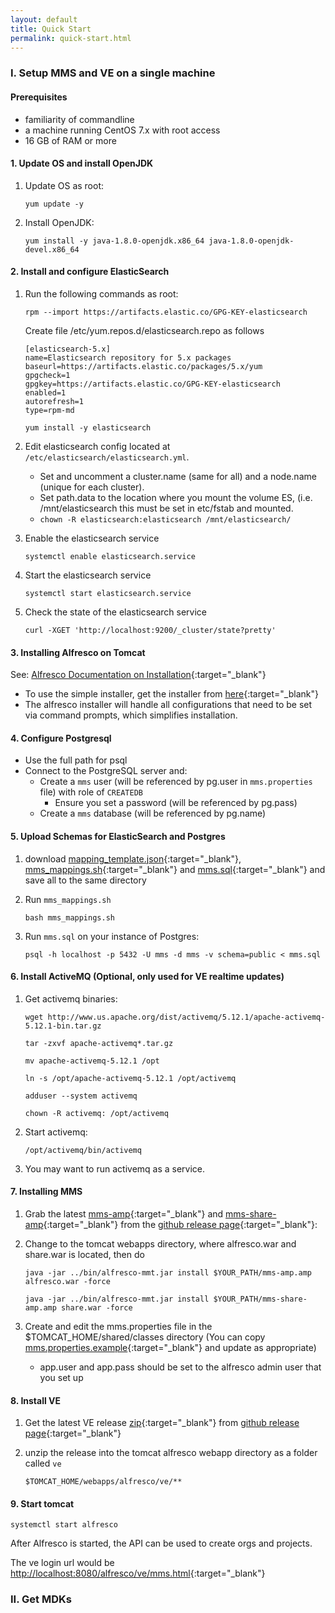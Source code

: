 ```yaml
---
layout: default
title: Quick Start
permalink: quick-start.html
---
```


### I. Setup MMS and VE on a single machine

#### Prerequisites

- familiarity of commandline 
- a machine running CentOS 7.x with root access
- 16 GB of RAM or more

#### 1. Update OS and install OpenJDK
1. Update OS as root:

    `yum update -y`

1. Install OpenJDK:

    `yum install -y java-1.8.0-openjdk.x86_64 java-1.8.0-openjdk-devel.x86_64`

#### 2. Install and configure ElasticSearch
1. Run the following commands as root:
    
    `rpm --import https://artifacts.elastic.co/GPG-KEY-elasticsearch`
    
    Create file /etc/yum.repos.d/elasticsearch.repo as follows
    ```
    [elasticsearch-5.x]
    name=Elasticsearch repository for 5.x packages
    baseurl=https://artifacts.elastic.co/packages/5.x/yum
    gpgcheck=1
    gpgkey=https://artifacts.elastic.co/GPG-KEY-elasticsearch
    enabled=1
    autorefresh=1
    type=rpm-md
    ```

    `yum install -y elasticsearch`
    
2. Edit elasticsearch config located at `/etc/elasticsearch/elasticsearch.yml`.  
    * Set and uncomment a cluster.name (same for all) and a node.name (unique for each cluster).  
    * Set path.data to the location where you mount the volume ES, (i.e. /mnt/elasticsearch this must be set in etc/fstab and mounted.
    * `chown -R elasticsearch:elasticsearch /mnt/elasticsearch/`
    
3. Enable the elasticsearch service

    `systemctl enable elasticsearch.service`
    
4. Start the elasticsearch service

    `systemctl start elasticsearch.service`
    
5. Check the state of the elasticsearch service
    
    `curl -XGET 'http://localhost:9200/_cluster/state?pretty'`

#### 3. Installing Alfresco on Tomcat

See: [Alfresco Documentation on Installation](https://docs.alfresco.com/5.1/concepts/master-ch-install.html){:target="_blank"}
* To use the simple installer, get the installer from [here](https://community.alfresco.com/docs/DOC-6296-community-file-list-201605-ga/){:target="_blank"}
* The alfresco installer will handle all configurations that need to be set via command prompts, which simplifies installation.

#### 4. Configure Postgresql
* Use the full path for psql
* Connect to the PostgreSQL server and:
    * Create a `mms` user (will be referenced by pg.user in `mms.properties` file) with role of `CREATEDB`
       * Ensure you set a password (will be referenced by pg.pass)
    * Create a `mms` database (will be referenced by pg.name)

#### 5. Upload Schemas for ElasticSearch and Postgres
1. download [mapping_template.json](https://raw.githubusercontent.com/Open-MBEE/mms/develop/mms-ent/repo-amp/src/main/resources/mapping_template.json){:target="_blank"}, [mms_mappings.sh](https://raw.githubusercontent.com/Open-MBEE/mms/develop/mms-ent/repo-amp/src/main/resources/mms_mappings.sh){:target="_blank"} and [mms.sql](https://raw.githubusercontent.com/Open-MBEE/mms/develop/mms-ent/repo-amp/src/main/resources/mms.sql){:target="_blank"} and save all to the same directory
1.  Run `mms_mappings.sh`

    `bash mms_mappings.sh`

1.  Run `mms.sql` on your instance of Postgres:
    
    `psql -h localhost -p 5432 -U mms -d mms -v schema=public < mms.sql`
       
#### 6. Install ActiveMQ (Optional, only used for VE realtime updates)
1. Get activemq binaries:
    
    `wget http://www.us.apache.org/dist/activemq/5.12.1/apache-activemq-5.12.1-bin.tar.gz`

    `tar -zxvf apache-activemq*.tar.gz`

    `mv apache-activemq-5.12.1 /opt`

    `ln -s /opt/apache-activemq-5.12.1 /opt/activemq`

    `adduser --system activemq`

    `chown -R activemq: /opt/activemq`
    
1. Start activemq:

    `/opt/activemq/bin/activemq`
    
1. You may want to run activemq as a service.
       
#### 7. Installing MMS
1. Grab the latest [mms-amp](https://github.com/Open-MBEE/mms/releases/download/3.4.2/mms-amp-3.4.2.amp){:target="_blank"} and [mms-share-amp](https://github.com/Open-MBEE/mms/releases/download/3.4.2/mms-share-amp-3.4.2.amp){:target="_blank"} from the [github release page](https://github.com/Open-MBEE/mms/releases){:target="_blank"}:

1. Change to the tomcat webapps directory, where alfresco.war and share.war is located, then do

    `java -jar ../bin/alfresco-mmt.jar install $YOUR_PATH/mms-amp.amp alfresco.war -force`

    `java -jar ../bin/alfresco-mmt.jar install $YOUR_PATH/mms-share-amp.amp share.war -force`
        
1. Create and edit the mms.properties file in the $TOMCAT_HOME/shared/classes directory (You can copy [mms.properties.example](https://raw.githubusercontent.com/Open-MBEE/mms/develop/mms-ent/mms.properties.example){:target="_blank"} and update as appropriate)
        
    * app.user and app.pass should be set to the alfresco admin user that you set up
    
#### 8. Install VE
1. Get the latest VE release [zip](https://github.com/Open-MBEE/ve/releases/download/3.6.1/ve-3.6.1.zip){:target="_blank"} from [github release page](https://github.com/Open-MBEE/ve/releases){:target="_blank"}

1. unzip the release into the tomcat alfresco webapp directory as a folder called `ve`
    
    `$TOMCAT_HOME/webapps/alfresco/ve/**`

#### 9. Start tomcat

`systemctl start alfresco`

After Alfresco is started, the API can be used to create orgs and projects.

The ve login url would be [http://localhost:8080/alfresco/ve/mms.html](http://localhost:8080/alfresco/ve/mms.html){:target="_blank"}

### II. Get MDKs

